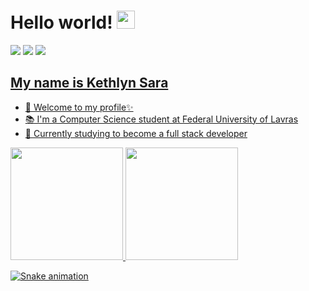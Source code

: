  # Hello world! <img src="https://github.com/TheDudeThatCode/TheDudeThatCode/blob/master/Assets/Hi.gif" width="29px">

<p>
  <a href="https://www.instagram.com/kethlynsara/" target="_blank"><img src="https://img.shields.io/badge/-Instagram-%23E4405F?style=for-the-badge&logo=instagram&logoColor=white" target="_blank"></a>
 <a href="https://www.linkedin.com/in/kethlyn-sara-0550631b3/" target="_blank"><img src="https://img.shields.io/badge/-LinkedIn-%230077B5?style=for-the-badge&logo=linkedin&logoColor=white" target="_blank"></a>
 <a href="mailto:kethlynsaraa@gmail.com"><img src="https://img.shields.io/badge/Gmail-D14836?style=for-the-badge&logo=gmail&logoColor=white" target="blank"></ a>
</p>

<!-- <img src="https://media2.giphy.com/media/sxOhzsn0DUXR3PvbxD/giphy.gif" align="right" width="300px"> -->
  
## My name is Kethlyn Sara
  - 👋 Welcome to my profile✨
  - 📚  I'm a Computer Science student at Federal University of Lavras
  - 🌱 Currently studying to become a full stack developer
 
<div>
<a href="https://github.com/kethlynsara">
<img height="180em" src="https://github-readme-stats.vercel.app/api/top-langs/?username=kethlynsara&layout=compact&langs_count=7&theme=dracula"/>
<img height="180em" src="https://github-readme-stats.vercel.app/api?username=kethlynsara&show_icons=true&theme=dracula&include_all_commits=true&count_private=true"/>
</div>
  
  
![Snake animation](https://github.com/kethlynsara/kethlynsara/blob/output/github-contribution-grid-snake.svg)
 
